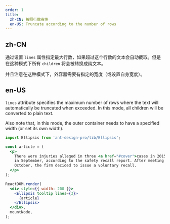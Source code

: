 ```yaml
---
order: 1
title:
  zh-CN: 按照行数省略
  en-US: Truncate according to the number of rows
---
```


## zh-CN

通过设置 `lines` 属性指定最大行数，如果超过这个行数的文本会自动截取。但是在这种模式下所有 `children` 将会被转换成纯文本。

并且注意在这种模式下，外容器需要有指定的宽度（或设置自身宽度）。

## en-US

`lines` attribute specifies the maximum number of rows where the text will automatically be truncated when exceeded. In this mode, all children will be converted to plain text.

Also note that, in this mode, the outer container needs to have a specified width (or set its own width).

```jsx
import Ellipsis from 'ant-design-pro/lib/Ellipsis';

const article = (
  <p>
    There were injuries alleged in three <a href="#cover">cases in 2015</a>, and a fourth incident
    in September, according to the safety recall report. After meeting with US regulators in
    October, the firm decided to issue a voluntary recall.
  </p>
);

ReactDOM.render(
  <div style={{ width: 200 }}>
    <Ellipsis tooltip lines={3}>
      {article}
    </Ellipsis>
  </div>,
  mountNode,
);
```
